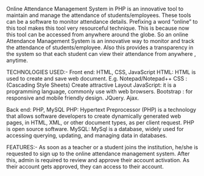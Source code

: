 Online Attendance Management System in PHP  is an innovative tool to maintain and manage the attendance of students/employees. These tools can be a software to monitor attendance details.
Prefixing a word “online” to this tool makes this tool very resourceful technique. This is because now this tool can be accessed from anywhere around the globe.
So an online Attendance Management System is an innovative way to monitor and track the attendance of students/employee.
Also this provides a transparency in the system so that each student can view their attendance from anywhere , anytime.

TECHNOLOGIES USED:-
Front end: HTML, CSS, JavaScript
HTML: HTML is used to create and save web document. E.g. Notepad/Notepad++
CSS : (Cascading Style Sheets) Create attractive Layout
JavaScript: it is a programming language, commonly use with web browsers.
Bootstrap : for responsive and mobile friendly design.
JQuery.
Ajax.

Back end: PHP, MySQL
PHP: Hypertext Preprocessor (PHP) is a technology that allows software developers to create dynamically generated web pages, in HTML, XML, or other document types, as per client request. PHP is open source software.
MySQL: MySql is a database, widely used for accessing querying, updating, and managing data in databases.

FEATURES:-
As soon as a teacher or a student joins the institution, he/she is requested to sign up to the online attendance management system. After this, admin is required to review and approve their account activation.
As their account gets approved, they can access to their account.
